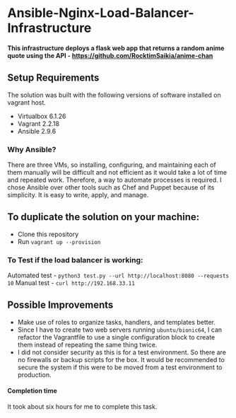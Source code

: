# Ansible-Nginx-Load-Balancer-Infrastructure

#### This infrastructure deploys a flask web app that returns a random anime quote using the API - https://github.com/RocktimSaikia/anime-chan

Setup Requirements
-----
The solution was built with the following versions of software installed on vagrant host. 
- Virtualbox 6.1.26
- Vagrant 2.2.18 
- Ansible 2.9.6


### Why Ansible?
There are three VMs, so installing, configuring, and maintaining each of them manually will be difficult and not efficient as it would take a lot of time and repeated work. Therefore, a way to automate processes is required. I chose Ansible over other tools such as Chef and Puppet because of its simplicity. It is easy to write, apply, and manage.


To duplicate the solution on your machine:
-----
  * Clone this repository
  * Run `vagrant up --provision`
  
### To Test if the load balancer is working:
Automated test - `python3 test.py --url http://localhost:8080 --requests 10`
Manual test - `curl http://192.168.33.11`


Possible Improvements
-----
* Make use of roles to organize tasks, handlers, and templates better.
* Since I have to create two web servers running `ubuntu/bionic64`, I can refactor the Vagrantfile to use a single configuration block to create them instead of repeating the same thing twice. 
* I did not consider security as this is for a test environment. So there are no firewalls or backup scripts for the box. It would be recommended to secure the system if this were to be moved from a test environment to production.

#### Completion time  
It took about six hours for me to complete this task.


